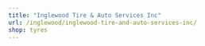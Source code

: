 ```yaml
---
title: "Inglewood Tire & Auto Services Inc"
url: /inglewood/inglewood-tire-and-auto-services-inc/
shop: tyres
---
```

